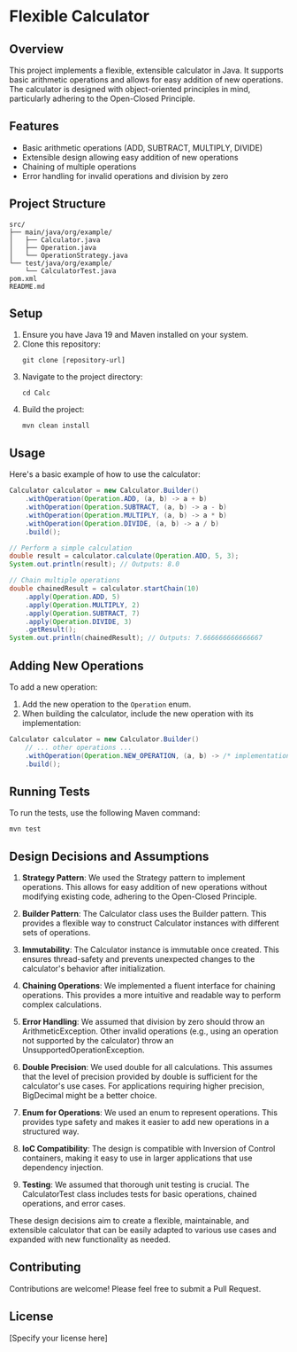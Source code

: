 # Flexible Calculator

## Overview
This project implements a flexible, extensible calculator in Java. It supports basic arithmetic operations and allows for easy addition of new operations. The calculator is designed with object-oriented principles in mind, particularly adhering to the Open-Closed Principle.

## Features
- Basic arithmetic operations (ADD, SUBTRACT, MULTIPLY, DIVIDE)
- Extensible design allowing easy addition of new operations
- Chaining of multiple operations
- Error handling for invalid operations and division by zero

## Project Structure
```
src/
├── main/java/org/example/
│   ├── Calculator.java
│   ├── Operation.java
│   └── OperationStrategy.java
└── test/java/org/example/
    └── CalculatorTest.java
pom.xml
README.md
```

## Setup
1. Ensure you have Java 19 and Maven installed on your system.
2. Clone this repository:
   ```
   git clone [repository-url]
   ```
3. Navigate to the project directory:
   ```
   cd Calc
   ```
4. Build the project:
   ```
   mvn clean install
   ```

## Usage
Here's a basic example of how to use the calculator:

```java
Calculator calculator = new Calculator.Builder()
    .withOperation(Operation.ADD, (a, b) -> a + b)
    .withOperation(Operation.SUBTRACT, (a, b) -> a - b)
    .withOperation(Operation.MULTIPLY, (a, b) -> a * b)
    .withOperation(Operation.DIVIDE, (a, b) -> a / b)
    .build();

// Perform a simple calculation
double result = calculator.calculate(Operation.ADD, 5, 3);
System.out.println(result); // Outputs: 8.0

// Chain multiple operations
double chainedResult = calculator.startChain(10)
    .apply(Operation.ADD, 5)
    .apply(Operation.MULTIPLY, 2)
    .apply(Operation.SUBTRACT, 7)
    .apply(Operation.DIVIDE, 3)
    .getResult();
System.out.println(chainedResult); // Outputs: 7.666666666666667
```

## Adding New Operations
To add a new operation:

1. Add the new operation to the `Operation` enum.
2. When building the calculator, include the new operation with its implementation:

```java
Calculator calculator = new Calculator.Builder()
    // ... other operations ...
    .withOperation(Operation.NEW_OPERATION, (a, b) -> /* implementation */)
    .build();
```

## Running Tests
To run the tests, use the following Maven command:
```
mvn test
```

## Design Decisions and Assumptions

1. **Strategy Pattern**: We used the Strategy pattern to implement operations. This allows for easy addition of new operations without modifying existing code, adhering to the Open-Closed Principle.

2. **Builder Pattern**: The Calculator class uses the Builder pattern. This provides a flexible way to construct Calculator instances with different sets of operations.

3. **Immutability**: The Calculator instance is immutable once created. This ensures thread-safety and prevents unexpected changes to the calculator's behavior after initialization.

4. **Chaining Operations**: We implemented a fluent interface for chaining operations. This provides a more intuitive and readable way to perform complex calculations.

5. **Error Handling**: We assumed that division by zero should throw an ArithmeticException. Other invalid operations (e.g., using an operation not supported by the calculator) throw an UnsupportedOperationException.

6. **Double Precision**: We used double for all calculations. This assumes that the level of precision provided by double is sufficient for the calculator's use cases. For applications requiring higher precision, BigDecimal might be a better choice.

7. **Enum for Operations**: We used an enum to represent operations. This provides type safety and makes it easier to add new operations in a structured way.

8. **IoC Compatibility**: The design is compatible with Inversion of Control containers, making it easy to use in larger applications that use dependency injection.

9. **Testing**: We assumed that thorough unit testing is crucial. The CalculatorTest class includes tests for basic operations, chained operations, and error cases.

These design decisions aim to create a flexible, maintainable, and extensible calculator that can be easily adapted to various use cases and expanded with new functionality as needed.

## Contributing
Contributions are welcome! Please feel free to submit a Pull Request.

## License
[Specify your license here]
